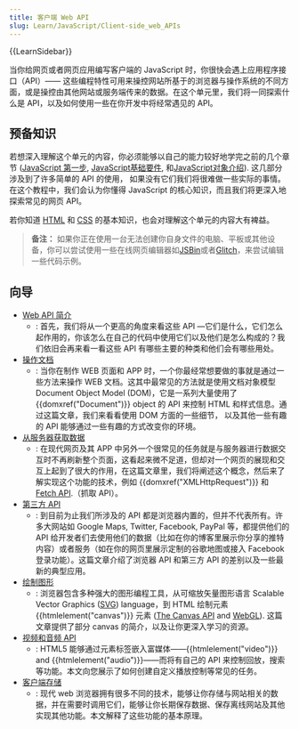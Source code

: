 ```yaml
---
title: 客户端 Web API
slug: Learn/JavaScript/Client-side_web_APIs
---
```

{{LearnSidebar}}

当你给网页或者网页应用编写客户端的 JavaScript 时，你很快会遇上应用程序接口（API）—— 这些编程特性可用来操控网站所基于的浏览器与操作系统的不同方面，或是操控由其他网站或服务端传来的数据。在这个单元里，我们将一同探索什么是 API，以及如何使用一些在你开发中将经常遇见的 API。

## 预备知识

若想深入理解这个单元的内容，你必须能够以自己的能力较好地学完之前的几个章节 ([JavaScript 第一步](/zh-CN/docs/Learn/JavaScript/First_steps), [JavaScript](/zh-CN/docs/Learn/JavaScript/First_steps)[基础要件](/zh-CN/docs/Learn/JavaScript/Building_blocks), 和[JavaScript](/zh-CN/docs/Learn/JavaScript/First_steps)[对象介绍](/zh-CN/docs/Learn/JavaScript/Objects)). 这几部分涉及到了许多简单的 API 的使用， 如果没有它们我们将很难做一些实际的事情。在这个教程中，我们会认为你懂得 JavaScript 的核心知识，而且我们将更深入地探索常见的网页 API。

若你知道 [HTML](/zh-CN/docs/Learn/HTML) 和 [CSS](/zh-CN/docs/Learn/CSS) 的基本知识，也会对理解这个单元的内容大有裨益。

> **备注：** 如果你正在使用一台无法创建你自身文件的电脑、平板或其他设备，你可以尝试使用一些在线网页编辑器如[JSBin](http://jsbin.com/)或者[Glitch](https://glitch.com/)，来尝试编辑一些代码示例。

## 向导

- [Web API 简介](/zh-CN/docs/Learn/JavaScript/Client-side_web_APIs/Introduction)
  - : 首先，我们将从一个更高的角度来看这些 API —它们是什么，它们怎么起作用的，你该怎么在自己的代码中使用它们以及他们是怎么构成的？我们依旧会再来看一看这些 API 有哪些主要的种类和他们会有哪些用处。
- [操作文档](/zh-CN/docs/Learn/JavaScript/Client-side_web_APIs/Manipulating_documents)
  - : 当你在制作 WEB 页面和 APP 时，一个你最经常想要做的事就是通过一些方法来操作 WEB 文档。这其中最常见的方法就是使用文档对象模型 Document Object Model (DOM)，它是一系列大量使用了 {{domxref("Document")}} object 的 API 来控制 HTML 和样式信息。通过这篇文章，我们来看看使用 DOM 方面的一些细节， 以及其他一些有趣的 API 能够通过一些有趣的方式改变你的环境。
- [从服务器获取数据](/zh-CN/docs/Learn/JavaScript/Client-side_web_APIs/Fetching_data)
  - : 在现代网页及其 APP 中另外一个很常见的任务就是与服务器进行数据交互时不再刷新整个页面，这看起来微不足道，但却对一个网页的展现和交互上起到了很大的作用，在这篇文章里，我们将阐述这个概念，然后来了解实现这个功能的技术，例如 {{domxref("XMLHttpRequest")}} 和 [Fetch API](/zh-CN/docs/Web/API/Fetch_API).（抓取 API）。
- [第三方 API](/zh-CN/docs/Learn/JavaScript/Client-side_web_APIs/Third_party_APIs)
  - : 到目前为止我们所涉及的 API 都是浏览器内置的，但并不代表所有。许多大网站如 Google Maps, Twitter, Facebook, PayPal 等，都提供他们的 API 给开发者们去使用他们的数据（比如在你的博客里展示你分享的推特内容）或者服务（如在你的网页里展示定制的谷歌地图或接入 Facebook 登录功能）。这篇文章介绍了浏览器 API 和第三方 API 的差别以及一些最新的典型应用。
- [绘制图形](/zh-CN/docs/Learn/JavaScript/Client-side_web_APIs/Drawing_graphics)
  - : 浏览器包含多种强大的图形编程工具，从可缩放矢量图形语言 Scalable Vector Graphics ([SVG](/zh-CN/docs/Web/SVG)) language，到 HTML 绘制元素 {{htmlelement("canvas")}} 元素 ([The Canvas API](/zh-CN/docs/Web/API/Canvas_API) and [WebGL](/zh-CN/docs/Web/API/WebGL_API)). 这篇文章提供了部分 canvas 的简介，以及让你更深入学习的资源。
- [视频和音频 API](/zh-CN/docs/Learn/JavaScript/Client-side_web_APIs/Video_and_audio_APIs)
  - : HTML5 能够通过元素标签嵌入富媒体——{{htmlelement("video")}} and {{htmlelement("audio")}}——而将有自己的 API 来控制回放，搜索等功能。本文向您展示了如何创建自定义播放控制等常见的任务。
- [客户端存储](/zh-CN/docs/Learn/JavaScript/Client-side_web_APIs/Client-side_storage)
  - : 现代 web 浏览器拥有很多不同的技术，能够让你存储与网站相关的数据，并在需要时调用它们，能够让你长期保存数据、保存离线网站及其他实现其他功能。本文解释了这些功能的基本原理。
